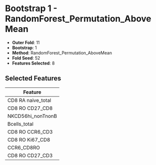 # Bootstrap 1 - RandomForest_Permutation_AboveMean

- **Outer Fold**: 11
- **Bootstrap**: 1
- **Method**: RandomForest_Permutation_AboveMean
- **Fold Seed**: 52
- **Features Selected**: 8

## Selected Features

| Feature |
|---------|
| CD8 RA naive_total |
| CD8 RO CD27_CD8 |
| NKCD56hi_nonTnonB |
| Bcells_total |
| CD8 RO CCR6_CD3 |
| CD8 RO Ki67_CD8 |
| CCR6_CD8RO |
| CD8 RO CD27_CD3 |
